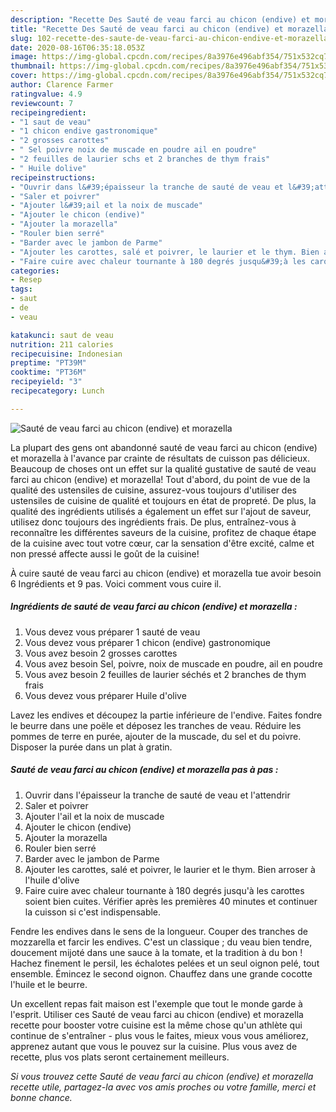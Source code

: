 ```yaml
---
description: "Recette Des Sauté de veau farci au chicon (endive) et morazella"
title: "Recette Des Sauté de veau farci au chicon (endive) et morazella"
slug: 102-recette-des-saute-de-veau-farci-au-chicon-endive-et-morazella
date: 2020-08-16T06:35:18.053Z
image: https://img-global.cpcdn.com/recipes/8a3976e496abf354/751x532cq70/saute-de-veau-farci-au-chicon-endive-et-morazella-photo-principale-de-la-recette.jpg
thumbnail: https://img-global.cpcdn.com/recipes/8a3976e496abf354/751x532cq70/saute-de-veau-farci-au-chicon-endive-et-morazella-photo-principale-de-la-recette.jpg
cover: https://img-global.cpcdn.com/recipes/8a3976e496abf354/751x532cq70/saute-de-veau-farci-au-chicon-endive-et-morazella-photo-principale-de-la-recette.jpg
author: Clarence Farmer
ratingvalue: 4.9
reviewcount: 7
recipeingredient:
- "1 saut de veau"
- "1 chicon endive gastronomique"
- "2 grosses carottes"
- " Sel poivre noix de muscade en poudre ail en poudre"
- "2 feuilles de laurier schs et 2 branches de thym frais"
- " Huile dolive"
recipeinstructions:
- "Ouvrir dans l&#39;épaisseur la tranche de sauté de veau et l&#39;attendrir"
- "Saler et poivrer"
- "Ajouter l&#39;ail et la noix de muscade"
- "Ajouter le chicon (endive)"
- "Ajouter la morazella"
- "Rouler bien serré"
- "Barder avec le jambon de Parme"
- "Ajouter les carottes, salé et poivrer, le laurier et le thym. Bien arroser à l&#39;huile d&#39;olive"
- "Faire cuire avec chaleur tournante à 180 degrés jusqu&#39;à les carottes soient bien cuites. Vérifier après les premières 40 minutes et continuer la cuisson si c&#39;est indispensable."
categories:
- Resep
tags:
- saut
- de
- veau

katakunci: saut de veau 
nutrition: 211 calories
recipecuisine: Indonesian
preptime: "PT39M"
cooktime: "PT36M"
recipeyield: "3"
recipecategory: Lunch

---
```



![Sauté de veau farci au chicon (endive) et morazella](https://img-global.cpcdn.com/recipes/8a3976e496abf354/751x532cq70/saute-de-veau-farci-au-chicon-endive-et-morazella-photo-principale-de-la-recette.jpg)

La plupart des gens ont abandonné sauté de veau farci au chicon (endive) et morazella à l'avance par crainte de résultats de cuisson pas délicieux. Beaucoup de choses ont un effet sur la qualité gustative de sauté de veau farci au chicon (endive) et morazella! Tout d'abord, du point de vue de la qualité des ustensiles de cuisine, assurez-vous toujours d'utiliser des ustensiles de cuisine de qualité et toujours en état de propreté. De plus, la qualité des ingrédients utilisés a également un effet sur l'ajout de saveur, utilisez donc toujours des ingrédients frais. De plus, entraînez-vous à reconnaître les différentes saveurs de la cuisine, profitez de chaque étape de la cuisine avec tout votre cœur, car la sensation d'être excité, calme et non pressé affecte aussi le goût de la cuisine!

<!--inarticleads1-->

À cuire sauté de veau farci au chicon (endive) et morazella tue avoir besoin 6 Ingrédients et 9 pas. Voici comment vous cuire il.

##### Ingrédients de sauté de veau farci au chicon (endive) et morazella :

1. Vous devez vous préparer 1 sauté de veau
1. Vous devez vous préparer 1 chicon (endive) gastronomique
1. Vous avez besoin 2 grosses carottes
1. Vous avez besoin  Sel, poivre, noix de muscade en poudre, ail en poudre
1. Vous avez besoin 2 feuilles de laurier séchés et 2 branches de thym frais
1. Vous devez vous préparer  Huile d&#39;olive


Lavez les endives et découpez la partie inférieure de l&#39;endive. Faites fondre le beurre dans une poële et déposez les tranches de veau. Réduire les pommes de terre en purée, ajouter de la muscade, du sel et du poivre. Disposer la purée dans un plat à gratin. 

<!--inarticleads2-->

##### Sauté de veau farci au chicon (endive) et morazella pas à pas :

1. Ouvrir dans l&#39;épaisseur la tranche de sauté de veau et l&#39;attendrir
1. Saler et poivrer
1. Ajouter l&#39;ail et la noix de muscade
1. Ajouter le chicon (endive)
1. Ajouter la morazella
1. Rouler bien serré
1. Barder avec le jambon de Parme
1. Ajouter les carottes, salé et poivrer, le laurier et le thym. Bien arroser à l&#39;huile d&#39;olive
1. Faire cuire avec chaleur tournante à 180 degrés jusqu&#39;à les carottes soient bien cuites. Vérifier après les premières 40 minutes et continuer la cuisson si c&#39;est indispensable.


Fendre les endives dans le sens de la longueur. Couper des tranches de mozzarella et farcir les endives. C&#39;est un classique ; du veau bien tendre, doucement mijoté dans une sauce à la tomate, et la tradition à du bon ! Hachez finement le persil, les échalotes pelées et un seul oignon pelé, tout ensemble. Émincez le second oignon. Chauffez dans une grande cocotte l&#39;huile et le beurre. 

<!--inarticleads1-->

<p>
Un excellent repas fait maison est l'exemple que tout le monde garde à l'esprit. Utiliser ces Sauté de veau farci au chicon (endive) et morazella recette pour booster votre cuisine est la même chose qu'un athlète qui continue de s'entraîner - plus vous le faites, mieux vous vous améliorez, apprenez autant que vous le pouvez sur la cuisine. Plus vous avez de recette, plus vos plats seront certainement meilleurs.
</p>

<p>
<i>Si vous trouvez cette Sauté de veau farci au chicon (endive) et morazella recette utile, partagez-la avec vos amis proches ou votre famille, merci et bonne chance.</i>
</p>
